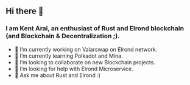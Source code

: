 ## Hi there 👋

### I am Kent Arai, an enthusiast of Rust and Elrond blockchain (and Blockchain & Decentralization ;).

- 🔭 I’m currently working on Valarswap on Elrond network.
- 🌱 I’m currently learning Polkadot and Mina.
- 👯 I’m looking to collaborate on new Blockchain projects.
- 🤔 I’m looking for help with Elrond Microservice.
- 💬 Ask me about Rust and Elrond :)

<!--
- 📫 How to reach me: ...
- 😄 Pronouns: ...
- ⚡ Fun fact: ...
-->
